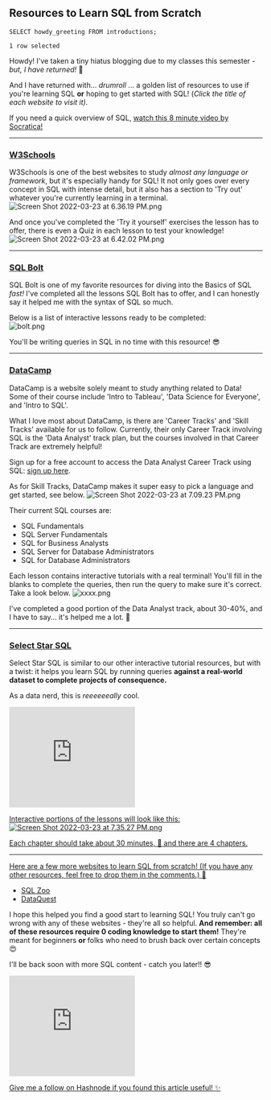 ## Resources to Learn SQL from Scratch

`SELECT howdy_greeting
FROM introductions;`

`1 row selected`

Howdy! I've taken a tiny hiatus blogging due to my classes this semester - *but, I have returned!* 🤩

And I have returned with...
*drumroll*
 ... a golden list of resources to use if you're learning SQL **or** hoping to get started with SQL! (*Click the title of each website to visit it).*

If you need a quick overview of SQL, [watch this 8 minute video by Socratica!](https://youtu.be/OfM5lC-7R4Y)

___________________________________

### [W3Schools](https://www.w3schools.com/sql/default.asp) 

W3Schools is one of the best websites to study *almost any language or framework*, but it's especially handy for SQL! It not only goes over every concept in SQL with intense detail, but it also has a section to 'Try out' whatever you're currently learning in a terminal.
![Screen Shot 2022-03-23 at 6.36.19 PM.png](https://cdn.hashnode.com/res/hashnode/image/upload/v1648078583417/E2854q_wV.png)

And once you've completed the 'Try it yourself' exercises the lesson has to offer, there is even a Quiz in each lesson to test your knowledge!
![Screen Shot 2022-03-23 at 6.42.02 PM.png](https://cdn.hashnode.com/res/hashnode/image/upload/v1648078927013/XQ3twUfwG.png)

________________________

### [SQL Bolt](https://sqlbolt.com/)

SQL Bolt is one of my favorite resources for diving into the Basics of SQL *fast!* I've completed all the lessons SQL Bolt has to offer, and I can honestly say it helped me with the syntax of SQL so much. 

Below is a list of interactive lessons ready to be completed:  
![bolt.png](https://cdn.hashnode.com/res/hashnode/image/upload/v1648079703091/DdOv4NqD6.png)

You'll be writing queries in SQL in no time with this resource! 😎

__________________________________

### [DataCamp](https://app.datacamp.com/learn)

DataCamp is a website solely meant to study anything related to Data! Some of their course include 'Intro to Tableau', 'Data Science for Everyone', and 'Intro to SQL'. 

What I love most about DataCamp, is there are 'Career Tracks' and 'Skill Tracks' available for us to follow.  Currently, their only Career Track involving SQL is the 'Data Analyst' track plan, but the courses involved in that Career Track are extremely helpful!

Sign up for a free account to access the Data Analyst Career Track using SQL: [sign up here](https://app.datacamp.com/learn/career-tracks/data-analyst-with-sql-server?version=2).

As for Skill Tracks, DataCamp makes it super easy to pick a language and get started, see below.
![Screen Shot 2022-03-23 at 7.09.23 PM.png](https://cdn.hashnode.com/res/hashnode/image/upload/v1648080567361/lAR5FIDVT.png)

Their current SQL courses are: 
- SQL Fundamentals
- SQL Server Fundamentals
- SQL for Business Analysts 
- SQL Server for Database Administrators 
- SQL for Database Administrators

Each lesson contains interactive tutorials with a real terminal! You'll fill in the blanks to complete the queries, then run the query to make sure it's correct. Take a look below.
![xxxx.png](https://cdn.hashnode.com/res/hashnode/image/upload/v1648081060435/515jf2OXp.png)

I've completed a good portion of the Data Analyst track, about 30-40%, and I have to say... it's helped me a lot. 🤩

____________________________________________

### [Select Star SQL](https://selectstarsql.com/)

Select Star SQL is similar to our other interactive tutorial resources, but with a twist: it helps you learn SQL by running queries **against a real-world dataset to complete projects of consequence.** 

As a data nerd, this is *reeeeeeally* cool.
<iframe src="https://giphy.com/embed/UX6huwJfADuH9khCMl" width="250" height="200" frameBorder="0" class="giphy-embed" allowFullScreen></iframe><p><a href="https://giphy.com/gifs/theoffice-the-office-tv-business-ethics-UX6huwJfADuH9khCMl"></p>

Interactive portions of the lessons will look like this:
![Screen Shot 2022-03-23 at 7.35.27 PM.png](https://cdn.hashnode.com/res/hashnode/image/upload/v1648082132211/894_hjned.png)

Each chapter should take about 30 minutes, 🥰 and there are 4 chapters. 
__________________________________

Here are a few more websites to learn SQL from scratch! (If you have any other resources, feel free to drop them in the comments.) 🧡

- [SQL Zoo](https://sqlzoo.net/wiki/SQL_Tutorial)
- [DataQuest](https://www.dataquest.io/)

I hope this helped you find a good start to learning SQL! You truly can't go wrong with any of these websites - they're all so helpful. **And remember: all of these resources require 0 coding knowledge to start them!** They're meant for beginners **or** folks who need to brush back over certain concepts 😍

I'll be back soon with more SQL content - catch you later!! 😎

<iframe src="https://giphy.com/embed/ziWDuOipMj0BMrI540" width="250" height="200" frameBorder="0" class="giphy-embed" allowFullScreen></iframe><p></p>

[Give me a follow on Hashnode if you found this article useful! ✨](https://hashnode.com/@laylacodes)
 
